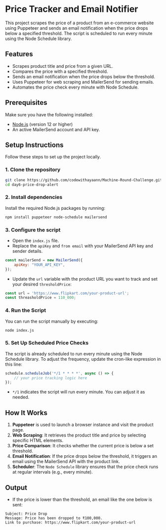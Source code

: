 
# Price Tracker and Email Notifier

This project scrapes the price of a product from an e-commerce website using Puppeteer and sends an email notification when the price drops below a specified threshold. The script is scheduled to run every minute using the Node Schedule library.

## Features

- Scrapes product title and price from a given URL.
- Compares the price with a specified threshold.
- Sends an email notification when the price drops below the threshold.
- Uses Puppeteer for web scraping and MailerSend for sending emails.
- Automates the price check every minute with Node Schedule.

## Prerequisites

Make sure you have the following installed:

- [Node.js](https://nodejs.org/en/download/) (version 12 or higher)
- An active MailerSend account and API key.

## Setup Instructions

Follow these steps to set up the project locally.

### 1. Clone the repository

```bash
git clone https://github.com/codewithayaann/Machine-Round-Challenge.git
cd day6-price-drop-alert
```

### 2. Install dependencies

Install the required Node.js packages by running:

```bash
npm install puppeteer node-schedule mailersend
```

### 3. Configure the script

- Open the `index.js` file.
- Replace the `apiKey` and `from email` with your MailerSend API key and sender details.
  
```javascript
const mailerSend = new MailerSend({
    apiKey: "YOUR_API_KEY",
});
```

- Update the `url` variable with the product URL you want to track and set your desired `thresholdPrice`:

```javascript
const url = 'https://www.flipkart.com/your-product-url';
const threasholdPrice = 110_000;
```

### 4. Run the Script

You can run the script manually by executing:

```bash
node index.js
```

### 5. Set Up Scheduled Price Checks

The script is already scheduled to run every minute using the Node Schedule library. To adjust the frequency, update the cron-like expression in this line:

```javascript
schedule.scheduleJob('*/1 * * * *', async () => {
    // your price tracking logic here
});
```

- `*/1` indicates the script will run every minute. You can adjust it as needed.

## How It Works

1. **Puppeteer** is used to launch a browser instance and visit the product page.
2. **Web Scraping**: It retrieves the product title and price by selecting specific HTML elements.
3. **Price Comparison**: It checks whether the current price is below a set threshold.
4. **Email Notification**: If the price drops below the threshold, it triggers an email using the MailerSend API with the product link.
5. **Scheduler**: The `Node Schedule` library ensures that the price check runs at regular intervals (e.g., every minute).

## Output

- If the price is lower than the threshold, an email like the one below is sent:

```
Subject: Price Drop
Message: Price has been dropped to ₹100,000.
Link to purchase: https://www.flipkart.com/your-product-url
```
